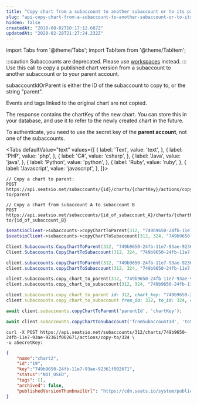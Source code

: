 ```yaml
---
title: "Copy chart from a subaccount to another subaccount or to its parent"
slug: "api-copy-chart-from-a-subaccount-to-another-subaccount-or-to-its-parent"
hidden: false
createdAt: "2018-08-02T10:17:12.687Z"
updatedAt: "2020-02-28T21:27:24.232Z"
---
```


import Tabs from '@theme/Tabs';
import TabItem from '@theme/TabItem';

:::caution 
Subaccounts are deprecated. Please use [workspaces](api-workspaces) instead.
:::
Use this call to copy a published chart version from a subaccount to another subaccount or to your parent account.

subaccountIdOrParent is either the ID of the subaccount to copy to, or the string "parent".

Events and tags linked to the original chart are not copied.

The response contains the chartKey of the new chart. You can store this in your database, and use it to refer to the newly created chart in the future.

To authenticate, you need to use the secret key of the **parent account**, not one of the subaccounts. 


<Tabs 
  defaultValue="text"
  values={[
{ label: 'Text', value: 'text', },
{ label: 'PHP', value: 'php', },
{ label: 'C#', value: 'csharp', },
{ label: 'Java', value: 'java', },
{ label: 'Python', value: 'python', },
{ label: 'Ruby', value: 'ruby', },
{ label: 'Javascript', value: 'javascript', },
]}>
<TabItem value='text'>

```text
// Copy a chart to parent: 
POST https://api.seatsio.net/subaccounts/{id}/charts/{chartKey}/actions/copy-to/parent

// Copy a chart from subaccount A to subaccount B
POST https://api.seatsio.net/subaccounts/{id_of_subaccount_A}/charts/{chartKey}/actions/copy-to/{id_of_subaccount_B}
```

</TabItem>
<TabItem value='php'>

```php
$seatsioClient->subaccounts->copyChartToParent(312, "749b9650-24fb-11e7-93ae-92361f002671");
$seatsioClient->subaccounts->copyChartToSubaccount(312, 324, "749b9650-24fb-11e7-93ae-92361f002671");
```

</TabItem>
<TabItem value='csharp'>

```csharp
Client.Subaccounts.CopyChartToParent(312, "749b9650-24fb-11e7-93ae-92361f002671");
Client.Subaccounts.CopyChartToSubaccount(312, 324, "749b9650-24fb-11e7-93ae-92361f002671");
```

</TabItem>
<TabItem value='java'>

```java
client.subaccounts.copyChartToParent(312, "749b9650-24fb-11e7-93ae-92361f002671");
client.subaccounts.copyChartToSubaccount(312, 324, "749b9650-24fb-11e7-93ae-92361f002671");
```

</TabItem>
<TabItem value='python'>

```python
client.subaccounts.copy_chart_to_parent(312, "749b9650-24fb-11e7-93ae-92361f002671")
client.subaccounts.copy_chart_to_subaccount(312, 324, "749b9650-24fb-11e7-93ae-92361f002671")
```

</TabItem>
<TabItem value='ruby'>

```ruby
client.subaccounts.copy_chart_to_parent id: 312, chart_key: "749b9650-24fb-11e7-93ae-92361f002671"
client.subaccounts.copy_chart_to_subaccount from_id: 312, to_id: 324, chart_key: "749b9650-24fb-11e7-93ae-92361f002671"
```

</TabItem>
<TabItem value='javascript'>

```javascript
await client.subaccounts.copyChartToParent('parentId', 'chartKey');

await client.subaccounts.copyChartToSubaccount('fromSubaccountId', 'toSubaccountId', 'chartKey');
```

</TabItem>
</Tabs>



```curl
curl -X POST https://api.seatsio.net/subaccounts/312/charts/749b9650-24fb-11e7-93ae-92361f002671/actions/copy-to/324 \
-u aSecretKey:
```

```json
{
    "name":"chart2",
    "id":"19",
    "key":"749b9650-24fb-11e7-93ae-92361f002671",
    "status":"NOT_USED",
    "tags": [],
    "archived": false,
    "publishedVersionThumbnailUrl": "https://cdn.seats.io/system/public/.../published/.../thumbnail"
}
```
